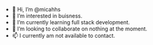 - 👋 Hi, I’m @micahhs
- 👀 I’m interested in buisness.
- 🌱 I’m currently learning full stack development.
- 💞️ I’m looking to collaborate on nothing at the moment.
- 📫 I currently am not available to contact.

<!---
micahhs/micahhs is a ✨ special ✨ repository because its `README.md` (this file) appears on your GitHub profile.
You can click the Preview link to take a look at your changes.
--->
